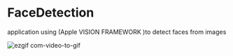 # FaceDetection

application using (Apple VISION FRAMEWORK )to detect faces from images








![ezgif com-video-to-gif](https://user-images.githubusercontent.com/33759960/97785005-3b1c4c80-1bab-11eb-949c-00fcaddde24b.gif)
